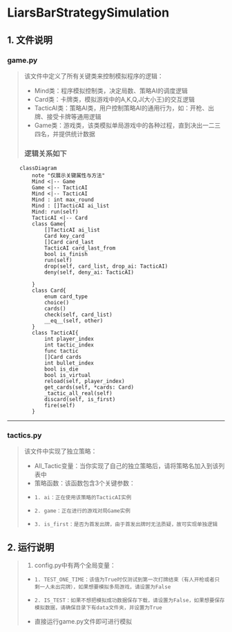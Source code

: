 ﻿# LiarsBarStrategySimulation
## 1. 文件说明
### game.py
>该文件中定义了所有关键类来控制模拟程序的逻辑：
> - Mind类：程序模拟控制类，决定局数、策略AI的调度逻辑
> - Card类：卡牌类，模拟游戏中的A,K,Q,J(大小王)的交互逻辑
> - TacticAI类：策略AI类，用户控制策略AI的通用行为，如：开枪、出牌、接受卡牌等通用逻辑
> - Game类：游戏类，该类模拟单局游戏中的各种过程，直到决出一二三四名，并提供统计数据
> ### 逻辑关系如下
```mermaid
    classDiagram
        note "仅展示关键属性与方法"
        Mind <|-- Game
        Game <|-- TacticAI
        Mind <|-- TacticAI
        Mind : int max_round
        Mind : []TacticAI ai_list
        Mind: run(self)
        TacticAI <|-- Card
        class Game{
            []TacticAI ai_list
            Card key_card
            []Card card_last
            TacticAI card_last_from
            bool is_finish
            run(self)
            drop(self, card_list, drop_ai: TacticAI)
            deny(self, deny_ai: TacticAI)
            
        }
        class Card{
            enum card_type
            choice()
            cards()
            check(self, card_list)
            __eq__(self, other)
        }
        class TacticAI{
            int player_index
            int tactic_index
            func tactic
            []Card cards
            int bullet_index
            bool is_die
            bool is_virtual
            reload(self, player_index)
            get_cards(self, *cards: Card)
            _tactic_all_real(self)
            discard(self, is_first)
            fire(self)
        }
```
---
### tactics.py
>该文件中实现了独立策略：
> - All_Tactic变量：当你实现了自己的独立策略后，请将策略名加入到该列表中
> - 策略函数：该函数包含3个关键参数：
> -     1. ai：正在使用该策略的TacticAI实例
> -     2. game：正在进行的游戏对局Game实例
> -     3. is_first：是否为首发出牌，由于首发出牌时无法质疑，故可实现单独逻辑
## 2. 运行说明
> 1. config.py中有两个全局变量：
> -     1. TEST_ONE_TIME：该值为True时仅测试到第一次打牌结束（有人开枪或者只剩一人未出完牌），如果想要模拟多局游戏，请设置为False
> -     2. IS_TEST：如果不想把模拟成功数据保存下载，请设置为False，如果想要保存模拟数据，请确保目录下有data文件夹，并设置为True
> - 直接运行game.py文件即可进行模拟
